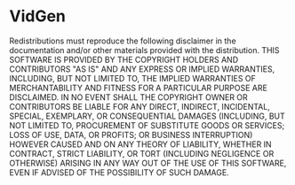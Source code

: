 VidGen
======
Redistributions must reproduce the following disclaimer in the documentation and/or other materials provided with the distribution.
THIS SOFTWARE IS PROVIDED BY THE COPYRIGHT HOLDERS AND CONTRIBUTORS "AS IS" 
AND ANY EXPRESS OR IMPLIED WARRANTIES, INCLUDING, BUT NOT LIMITED TO, 
THE IMPLIED WARRANTIES OF MERCHANTABILITY AND FITNESS FOR A PARTICULAR PURPOSE ARE DISCLAIMED.
IN NO EVENT SHALL THE COPYRIGHT OWNER OR CONTRIBUTORS BE LIABLE FOR ANY 
DIRECT, INDIRECT, INCIDENTAL, SPECIAL, EXEMPLARY, OR CONSEQUENTIAL DAMAGES
(INCLUDING, BUT NOT LIMITED TO, PROCUREMENT OF SUBSTITUTE GOODS OR SERVICES; LOSS OF USE, DATA, OR PROFITS; OR BUSINESS INTERRUPTION) HOWEVER CAUSED AND ON ANY THEORY OF LIABILITY, WHETHER IN CONTRACT, STRICT LIABILITY, OR TORT (INCLUDING NEGLIGENCE OR OTHERWISE) ARISING IN ANY WAY OUT OF THE USE OF THIS SOFTWARE, EVEN IF ADVISED OF THE POSSIBILITY OF SUCH DAMAGE.

